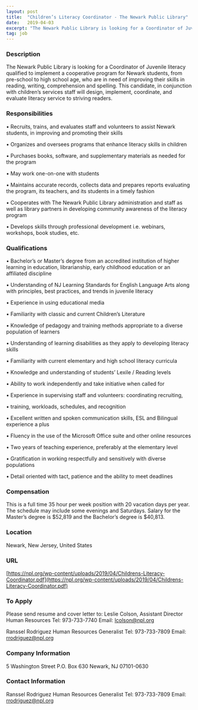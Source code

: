 ```yaml
---
layout: post
title:  "Children’s Literacy Coordinator - The Newark Public Library"
date:   2019-04-03
excerpt: "The Newark Public Library is looking for a Coordinator of Juvenile literacy qualified to implement a cooperative program for Newark students, from pre-school to high school age, who are in need of improving their skills in reading, writing, comprehension and spelling. This candidate, in conjunction with children’s services staff will..."
tag: job
---
```


### Description   

The Newark Public Library is looking for a Coordinator of Juvenile literacy qualified to implement a cooperative program for Newark students, from pre-school to high school age, who are in need of improving their skills in reading, writing, comprehension and spelling. This candidate, in conjunction with children’s services staff will design, implement, coordinate, and evaluate literacy service to striving readers.


### Responsibilities   


•  Recruits, trains, and evaluates staff and volunteers to assist Newark students, in improving and promoting their skills

•  Organizes and oversees programs that enhance literacy skills in children

•  Purchases books, software, and supplementary materials as needed for the program

•  May work one-on-one with students

•  Maintains accurate records, collects data and prepares reports evaluating the program, its teachers, and its students in a timely fashion

•  Cooperates with The Newark Public Library administration and staff as well as library partners in developing community awareness of the literacy program

•  Develops skills through professional development i.e. webinars, workshops, book studies, etc.


### Qualifications   


•  Bachelor’s or Master’s degree from an accredited institution of higher learning in education, librarianship, early childhood education or an affiliated discipline

•  Understanding of NJ Learning Standards for English Language Arts along with principles, best practices, and trends in juvenile literacy

•  Experience in using educational media

•  Familiarity with classic and current Children’s Literature

•  Knowledge of pedagogy and training methods appropriate to a diverse population of learners

•  Understanding of learning disabilities as they apply to developing literacy skills

•  Familiarity with current elementary and high school literacy curricula

•  Knowledge and understanding of students’ Lexile / Reading levels

•  Ability to work independently and take initiative when called for

•  Experience in supervising staff and volunteers: coordinating recruiting,

•  training, workloads, schedules, and recognition

•  Excellent written and spoken communication skills, ESL and Bilingual experience a plus

•  Fluency in the use of the Microsoft Office suite and other online resources

•  Two years of teaching experience, preferably at the elementary level

•  Gratification in working respectfully and sensitively with diverse populations

•  Detail oriented with tact, patience and the ability to meet deadlines


### Compensation   

This is a full time 35 hour per week position with 20 vacation days per year. The schedule may include some evenings and Saturdays. Salary for the Master’s degree is $52,819 and the Bachelor’s degree is $40,813.


### Location   

Newark, New Jersey, United States


### URL   

[https://npl.org/wp-content/uploads/2019/04/Childrens-Literacy-Coordinator.pdf](https://npl.org/wp-content/uploads/2019/04/Childrens-Literacy-Coordinator.pdf)

### To Apply   

Please send resume and cover letter to:
Leslie Colson,
Assistant Director Human Resources
Tel: 973-733-7740
Email: lcolson@npl.org

Ranssel Rodriguez
Human Resources Generalist
Tel: 973-733-7809
Email: rrodriguez@npl.org


### Company Information   

5 Washington Street
P.O. Box 630
Newark, NJ 07101-0630


### Contact Information   

Ranssel Rodriguez
Human Resources Generalist
Tel: 973-733-7809
Email: rrodriguez@npl.org

